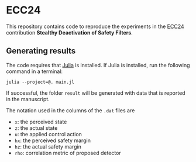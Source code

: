 # ECC24 
This repository contains code to reproduce the experiments in the [ECC24](https://ecc24.euca-ecc.org/) contribution **Stealthy Deactivation of Safety Filters**.

## Generating results 
The code requires that [Julia](https://julialang.org/) is installed. If Julia is installed, run the following command in a terminal: 
```shell
julia --project=@. main.jl
```
If successful, the folder `result` will be generated with data that is reported in the manuscript. 

The notation used in the columns of the `.dat` files are
* `x`: the perceived state  
* `z`: the actual state  
* `u`: the applied control action 
* `hx`: the perceived safety margin
* `hz`: the actual safety margin
* `rho`: correlation metric of proposed detector 

